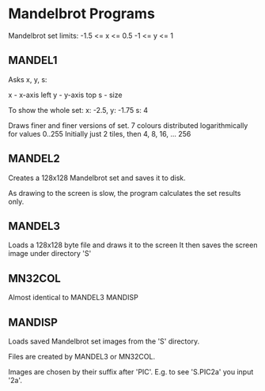 # Mandelbrot Programs

Mandelbrot set limits:
-1.5 <= x <= 0.5
-1 <= y <= 1

## MANDEL1

Asks x, y, s:

x - x-axis left
y - y-axis top
s - size

To show the whole set:
x: -2.5, y: -1.75
s: 4

Draws finer and finer versions of set.
7 colours distributed logarithmically
for values 0..255
Initially just 2 tiles, then 4, 8, 16, ... 256

## MANDEL2

Creates a 128x128 Mandelbrot set and saves it to disk.

As drawing to the screen is slow, the program
calculates the set results only.

## MANDEL3

Loads a 128x128 byte file and draws it to the screen
It then saves the screen image under directory 'S'

## MN32COL

Almost identical to MANDEL3
MANDISP

## MANDISP

Loads saved Mandelbrot set images from the 'S' directory.

Files are created by MANDEL3 or MN32COL.

Images are chosen by their suffix after 'PIC'. E.g.
to see 'S.PIC2a' you input '2a'.
